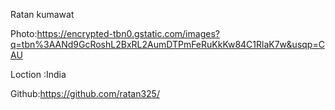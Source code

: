 Ratan kumawat

Photo:https://encrypted-tbn0.gstatic.com/images?q=tbn%3AANd9GcRoshL2BxRL2AumDTPmFeRuKkKw84C1RlaK7w&usqp=CAU

Loction :India

Github:https://github.com/ratan325/
